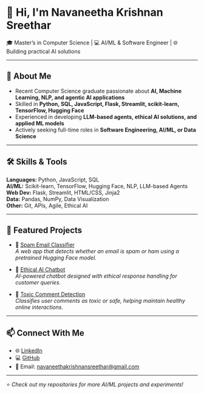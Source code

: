 # 👋 Hi, I'm Navaneetha Krishnan Sreethar  

🎓 Master’s in Computer Science | 💻 AI/ML & Software Engineer | 🌐 Building practical AI solutions  

---

## 🔹 About Me  
- Recent Computer Science graduate passionate about **AI, Machine Learning, NLP, and agentic AI applications**  
- Skilled in **Python, SQL, JavaScript, Flask, Streamlit, scikit-learn, TensorFlow, Hugging Face**  
- Experienced in developing **LLM-based agents, ethical AI solutions, and applied ML models**  
- Actively seeking full-time roles in **Software Engineering, AI/ML, or Data Science**  

---

## 🛠 Skills & Tools  
**Languages:** Python, JavaScript, SQL  
**AI/ML:** Scikit-learn, TensorFlow, Hugging Face, NLP, LLM-based Agents  
**Web Dev:** Flask, Streamlit, HTML/CSS, Jinja2  
**Data:** Pandas, NumPy, Data Visualization  
**Other:** Git, APIs, Agile, Ethical AI  

---

## 🚀 Featured Projects  

- 🔹 [Spam Email Classifier](https://github.com/navin-sreethar/Spam-Classifier)  
  *A web app that detects whether an email is spam or ham using a pretrained Hugging Face model.*  

- 🔹 [Ethical AI Chatbot](https://github.com/navin-sreethar/Ethical_AI_Customer-Chatbot)  
  *AI-powered chatbot designed with ethical response handling for customer queries.*  

- 🔹 [Toxic Comment Detection](https://github.com/navin-sreethar/ToxicCommentDetection)  
  *Classifies user comments as toxic or safe, helping maintain healthy online interactions.*  

---

## 📫 Connect With Me  
- 🌐 [LinkedIn](https://www.linkedin.com/in/navaneethakrishnansreethar)  
- 💻 [GitHub](https://github.com/navin-sreethar)  
- 📧 Email: navaneethakrishnansreethar@gmail.com  

---
⭐️ *Check out my repositories for more AI/ML projects and experiments!*
